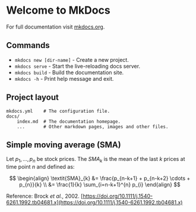 # Welcome to MkDocs

For full documentation visit [mkdocs.org](https://www.mkdocs.org).

## Commands

* `mkdocs new [dir-name]` - Create a new project.
* `mkdocs serve` - Start the live-reloading docs server.
* `mkdocs build` - Build the documentation site.
* `mkdocs -h` - Print help message and exit.

## Project layout

    mkdocs.yml    # The configuration file.
    docs/
        index.md  # The documentation homepage.
        ...       # Other markdown pages, images and other files.

## Simple moving average (SMA)

Let $p_1,\ldots,p_n$ be stock prices. The $\textit{SMA}_{k}$ is the mean of the last $k$ prices at time point $n$ and defined as:

$$
\begin{align}
    \textit{SMA}_{k} &= \frac{p_{n-k+1} + p_{n-k+2} \cdots + p_{n}}{k} \\
    &= \frac{1}{k} \sum_{i=n-k+1}^{n} p_{i}
\end{align}
$$

Reference: Brock *et al.*, 2002. [https://doi.org/10.1111/j.1540-6261.1992.tb04681.x](https://doi.org/10.1111/j.1540-6261.1992.tb04681.x)
